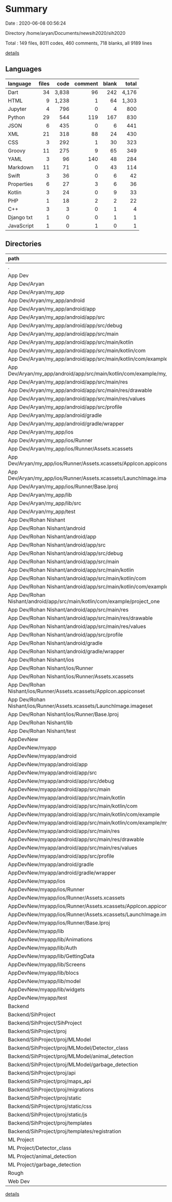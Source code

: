 # Summary

Date : 2020-06-08 00:56:24

Directory /home/aryan/Documents/newsih2020/sih2020

Total : 149 files,  8011 codes, 460 comments, 718 blanks, all 9189 lines

[details](details.md)

## Languages
| language | files | code | comment | blank | total |
| :--- | ---: | ---: | ---: | ---: | ---: |
| Dart | 34 | 3,838 | 96 | 242 | 4,176 |
| HTML | 9 | 1,238 | 1 | 64 | 1,303 |
| Jupyter | 4 | 796 | 0 | 4 | 800 |
| Python | 29 | 544 | 119 | 167 | 830 |
| JSON | 6 | 435 | 0 | 6 | 441 |
| XML | 21 | 318 | 88 | 24 | 430 |
| CSS | 3 | 292 | 1 | 30 | 323 |
| Groovy | 11 | 275 | 9 | 65 | 349 |
| YAML | 3 | 96 | 140 | 48 | 284 |
| Markdown | 11 | 71 | 0 | 43 | 114 |
| Swift | 3 | 36 | 0 | 6 | 42 |
| Properties | 6 | 27 | 3 | 6 | 36 |
| Kotlin | 3 | 24 | 0 | 9 | 33 |
| PHP | 1 | 18 | 2 | 2 | 22 |
| C++ | 3 | 3 | 0 | 1 | 4 |
| Django txt | 1 | 0 | 0 | 1 | 1 |
| JavaScript | 1 | 0 | 1 | 0 | 1 |

## Directories
| path | files | code | comment | blank | total |
| :--- | ---: | ---: | ---: | ---: | ---: |
| . | 149 | 8,011 | 460 | 718 | 9,189 |
| App Dev | 57 | 3,649 | 232 | 291 | 4,172 |
| App Dev/Aryan | 31 | 2,242 | 130 | 165 | 2,537 |
| App Dev/Aryan/my_app | 31 | 2,242 | 130 | 165 | 2,537 |
| App Dev/Aryan/my_app/android | 12 | 155 | 26 | 33 | 214 |
| App Dev/Aryan/my_app/android/app | 7 | 105 | 25 | 21 | 151 |
| App Dev/Aryan/my_app/android/app/src | 6 | 52 | 22 | 9 | 83 |
| App Dev/Aryan/my_app/android/app/src/debug | 1 | 4 | 3 | 1 | 8 |
| App Dev/Aryan/my_app/android/app/src/main | 4 | 44 | 16 | 7 | 67 |
| App Dev/Aryan/my_app/android/app/src/main/kotlin | 1 | 10 | 0 | 3 | 13 |
| App Dev/Aryan/my_app/android/app/src/main/kotlin/com | 1 | 10 | 0 | 3 | 13 |
| App Dev/Aryan/my_app/android/app/src/main/kotlin/com/example | 1 | 10 | 0 | 3 | 13 |
| App Dev/Aryan/my_app/android/app/src/main/kotlin/com/example/my_app | 1 | 10 | 0 | 3 | 13 |
| App Dev/Aryan/my_app/android/app/src/main/res | 2 | 10 | 9 | 3 | 22 |
| App Dev/Aryan/my_app/android/app/src/main/res/drawable | 1 | 4 | 7 | 2 | 13 |
| App Dev/Aryan/my_app/android/app/src/main/res/values | 1 | 6 | 2 | 1 | 9 |
| App Dev/Aryan/my_app/android/app/src/profile | 1 | 4 | 3 | 1 | 8 |
| App Dev/Aryan/my_app/android/gradle | 1 | 5 | 1 | 1 | 7 |
| App Dev/Aryan/my_app/android/gradle/wrapper | 1 | 5 | 1 | 1 | 7 |
| App Dev/Aryan/my_app/ios | 7 | 222 | 2 | 8 | 232 |
| App Dev/Aryan/my_app/ios/Runner | 7 | 222 | 2 | 8 | 232 |
| App Dev/Aryan/my_app/ios/Runner/Assets.xcassets | 3 | 148 | 0 | 4 | 152 |
| App Dev/Aryan/my_app/ios/Runner/Assets.xcassets/AppIcon.appiconset | 1 | 122 | 0 | 1 | 123 |
| App Dev/Aryan/my_app/ios/Runner/Assets.xcassets/LaunchImage.imageset | 2 | 26 | 0 | 3 | 29 |
| App Dev/Aryan/my_app/ios/Runner/Base.lproj | 2 | 61 | 2 | 2 | 65 |
| App Dev/Aryan/my_app/lib | 8 | 1,795 | 40 | 92 | 1,927 |
| App Dev/Aryan/my_app/lib/src | 6 | 828 | 23 | 56 | 907 |
| App Dev/Aryan/my_app/test | 2 | 21 | 17 | 9 | 47 |
| App Dev/Rohan Nishant | 26 | 1,407 | 102 | 126 | 1,635 |
| App Dev/Rohan Nishant/android | 12 | 153 | 26 | 33 | 212 |
| App Dev/Rohan Nishant/android/app | 7 | 104 | 25 | 21 | 150 |
| App Dev/Rohan Nishant/android/app/src | 6 | 51 | 22 | 9 | 82 |
| App Dev/Rohan Nishant/android/app/src/debug | 1 | 4 | 3 | 1 | 8 |
| App Dev/Rohan Nishant/android/app/src/main | 4 | 43 | 16 | 7 | 66 |
| App Dev/Rohan Nishant/android/app/src/main/kotlin | 1 | 10 | 0 | 3 | 13 |
| App Dev/Rohan Nishant/android/app/src/main/kotlin/com | 1 | 10 | 0 | 3 | 13 |
| App Dev/Rohan Nishant/android/app/src/main/kotlin/com/example | 1 | 10 | 0 | 3 | 13 |
| App Dev/Rohan Nishant/android/app/src/main/kotlin/com/example/project_one | 1 | 10 | 0 | 3 | 13 |
| App Dev/Rohan Nishant/android/app/src/main/res | 2 | 10 | 9 | 3 | 22 |
| App Dev/Rohan Nishant/android/app/src/main/res/drawable | 1 | 4 | 7 | 2 | 13 |
| App Dev/Rohan Nishant/android/app/src/main/res/values | 1 | 6 | 2 | 1 | 9 |
| App Dev/Rohan Nishant/android/app/src/profile | 1 | 4 | 3 | 1 | 8 |
| App Dev/Rohan Nishant/android/gradle | 1 | 5 | 1 | 1 | 7 |
| App Dev/Rohan Nishant/android/gradle/wrapper | 1 | 5 | 1 | 1 | 7 |
| App Dev/Rohan Nishant/ios | 7 | 222 | 2 | 8 | 232 |
| App Dev/Rohan Nishant/ios/Runner | 7 | 222 | 2 | 8 | 232 |
| App Dev/Rohan Nishant/ios/Runner/Assets.xcassets | 3 | 148 | 0 | 4 | 152 |
| App Dev/Rohan Nishant/ios/Runner/Assets.xcassets/AppIcon.appiconset | 1 | 122 | 0 | 1 | 123 |
| App Dev/Rohan Nishant/ios/Runner/Assets.xcassets/LaunchImage.imageset | 2 | 26 | 0 | 3 | 29 |
| App Dev/Rohan Nishant/ios/Runner/Base.lproj | 2 | 61 | 2 | 2 | 65 |
| App Dev/Rohan Nishant/lib | 4 | 972 | 14 | 52 | 1,038 |
| App Dev/Rohan Nishant/test | 1 | 14 | 10 | 6 | 30 |
| AppDevNew | 40 | 1,464 | 106 | 149 | 1,719 |
| AppDevNew/myapp | 40 | 1,464 | 106 | 149 | 1,719 |
| AppDevNew/myapp/android | 11 | 153 | 42 | 32 | 227 |
| AppDevNew/myapp/android/app | 7 | 105 | 41 | 21 | 167 |
| AppDevNew/myapp/android/app/src | 6 | 56 | 38 | 9 | 103 |
| AppDevNew/myapp/android/app/src/debug | 1 | 4 | 3 | 1 | 8 |
| AppDevNew/myapp/android/app/src/main | 4 | 48 | 32 | 7 | 87 |
| AppDevNew/myapp/android/app/src/main/kotlin | 1 | 4 | 0 | 3 | 7 |
| AppDevNew/myapp/android/app/src/main/kotlin/com | 1 | 4 | 0 | 3 | 7 |
| AppDevNew/myapp/android/app/src/main/kotlin/com/example | 1 | 4 | 0 | 3 | 7 |
| AppDevNew/myapp/android/app/src/main/kotlin/com/example/myapp | 1 | 4 | 0 | 3 | 7 |
| AppDevNew/myapp/android/app/src/main/res | 2 | 13 | 16 | 3 | 32 |
| AppDevNew/myapp/android/app/src/main/res/drawable | 1 | 4 | 7 | 2 | 13 |
| AppDevNew/myapp/android/app/src/main/res/values | 1 | 9 | 9 | 1 | 19 |
| AppDevNew/myapp/android/app/src/profile | 1 | 4 | 3 | 1 | 8 |
| AppDevNew/myapp/android/gradle | 1 | 5 | 1 | 1 | 7 |
| AppDevNew/myapp/android/gradle/wrapper | 1 | 5 | 1 | 1 | 7 |
| AppDevNew/myapp/ios | 7 | 222 | 2 | 9 | 233 |
| AppDevNew/myapp/ios/Runner | 7 | 222 | 2 | 9 | 233 |
| AppDevNew/myapp/ios/Runner/Assets.xcassets | 3 | 148 | 0 | 4 | 152 |
| AppDevNew/myapp/ios/Runner/Assets.xcassets/AppIcon.appiconset | 1 | 122 | 0 | 1 | 123 |
| AppDevNew/myapp/ios/Runner/Assets.xcassets/LaunchImage.imageset | 2 | 26 | 0 | 3 | 29 |
| AppDevNew/myapp/ios/Runner/Base.lproj | 2 | 61 | 2 | 2 | 65 |
| AppDevNew/myapp/lib | 19 | 1,040 | 7 | 78 | 1,125 |
| AppDevNew/myapp/lib/Animations | 1 | 29 | 0 | 5 | 34 |
| AppDevNew/myapp/lib/Auth | 1 | 43 | 0 | 4 | 47 |
| AppDevNew/myapp/lib/GettingData | 2 | 52 | 1 | 4 | 57 |
| AppDevNew/myapp/lib/Screens | 9 | 790 | 3 | 43 | 836 |
| AppDevNew/myapp/lib/blocs | 1 | 8 | 0 | 3 | 11 |
| AppDevNew/myapp/lib/model | 1 | 15 | 0 | 2 | 17 |
| AppDevNew/myapp/lib/widgets | 3 | 88 | 3 | 13 | 104 |
| AppDevNew/myapp/test | 1 | 14 | 10 | 7 | 31 |
| Backend | 34 | 899 | 100 | 148 | 1,147 |
| Backend/SihProject | 34 | 899 | 100 | 148 | 1,147 |
| Backend/SihProject/SihProject | 6 | 106 | 56 | 39 | 201 |
| Backend/SihProject/proj | 25 | 754 | 30 | 100 | 884 |
| Backend/SihProject/proj/MLModel | 6 | 475 | 12 | 25 | 512 |
| Backend/SihProject/proj/MLModel/Detector_class | 2 | 41 | 0 | 9 | 50 |
| Backend/SihProject/proj/MLModel/animal_detection | 2 | 148 | 12 | 12 | 172 |
| Backend/SihProject/proj/MLModel/garbage_detection | 1 | 282 | 0 | 1 | 283 |
| Backend/SihProject/proj/api | 2 | 72 | 10 | 27 | 109 |
| Backend/SihProject/proj/maps_api | 1 | 10 | 0 | 3 | 13 |
| Backend/SihProject/proj/migrations | 2 | 40 | 1 | 8 | 49 |
| Backend/SihProject/proj/static | 2 | 4 | 2 | 1 | 7 |
| Backend/SihProject/proj/static/css | 1 | 4 | 1 | 1 | 6 |
| Backend/SihProject/proj/static/js | 1 | 0 | 1 | 0 | 1 |
| Backend/SihProject/proj/templates | 4 | 32 | 0 | 0 | 32 |
| Backend/SihProject/proj/templates/registration | 2 | 30 | 0 | 0 | 30 |
| ML Project | 6 | 474 | 12 | 25 | 511 |
| ML Project/Detector_class | 2 | 40 | 0 | 9 | 49 |
| ML Project/animal_detection | 2 | 148 | 12 | 12 | 172 |
| ML Project/garbage_detection | 1 | 282 | 0 | 1 | 283 |
| Rough | 5 | 998 | 9 | 32 | 1,039 |
| Web Dev | 6 | 523 | 1 | 70 | 594 |

[details](details.md)